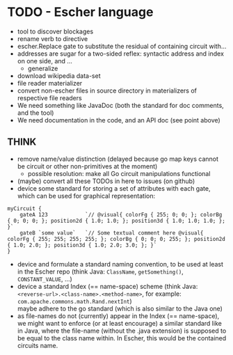 # TODO - Escher language

* tool to discover blockages
* rename verb to directive
* escher.Replace gate to substitute the residual of containing circuit with…
* addresses are sugar for a two-sided reflex:
  syntactic address and index on one side, and ...
	* generalize
* download wikipedia data-set
* file reader materializer
* convert non-escher files in source directory in materializers of respective file readers
* We need something like JavaDoc (both the standard for doc comments, and the tool)
* We need documentation in the code, and an API doc (see point above)

## THINK

* remove name/value distinction (delayed because go map keys cannot be circuit or other non-primitives at the moment)
	* possible resolution: make all Go circuit manipulations functional
* (maybe) convert all these TODOs in here to issues (on github)
* device some standard for storing a set of attributes with each gate,
  which can be used for graphical representation:
```escher
myCircuit {
	gateA 123            `// @visual{ colorFg { 255; 0; 0; }; colorBg { 0; 0; 0; }; position2d { 1.0; 1.0; }; position3d { 1.0; 1.0; 1.0; }; }`
	gateB `some value`   `// Some textual comment here @visual{ colorFg { 255; 255; 255; 255; }; colorBg { 0; 0; 0; 255; }; position2d { 1.0; 2.0; }; position3d { 1.0; 2.0; 3.0; }; }`
}
```
* device and formulate a standard naming convention,
  to be used at least in the Escher repo
  (think Java: `ClassName`, `getSomething()`, `CONSTANT_VALUE`, ...)
* device a standard Index (== name-space) scheme
  (think Java: `<reverse-url>.<class-name>.<method-name>`,
  for example: `com.apache.commons.math.Rand.nextInt`)  
  maybe adhere to the go standard (which is also similar to the Java one)
* as file-names do not (currently) appear in the Index (== name-space),
  we might want to enforce (or at least encourage) a similar standard like in Java,
  where the file-name (without the .java extension)
  is supposed to be equal to the class name within.
  In Escher, this would be the contained circuits name.
